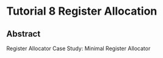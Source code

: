 # Tutorial 8 Register Allocation

## Abstract

Register Allocator Case Study: Minimal Register Allocator
